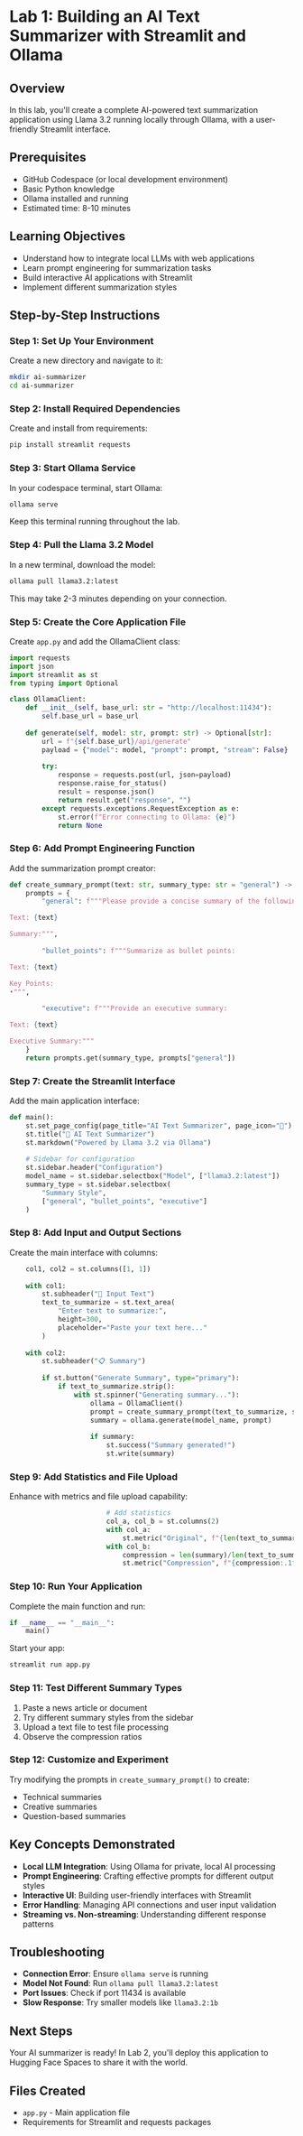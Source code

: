 # Lab 1: Building an AI Text Summarizer with Streamlit and Ollama

## Overview
In this lab, you'll create a complete AI-powered text summarization application using Llama 3.2 running locally through Ollama, with a user-friendly Streamlit interface.

## Prerequisites
- GitHub Codespace (or local development environment)
- Basic Python knowledge
- Ollama installed and running
- Estimated time: 8-10 minutes

## Learning Objectives
- Understand how to integrate local LLMs with web applications
- Learn prompt engineering for summarization tasks
- Build interactive AI applications with Streamlit
- Implement different summarization styles

## Step-by-Step Instructions

### Step 1: Set Up Your Environment
Create a new directory and navigate to it:
```bash
mkdir ai-summarizer
cd ai-summarizer
```

### Step 2: Install Required Dependencies
Create and install from requirements:
```bash
pip install streamlit requests
```

### Step 3: Start Ollama Service
In your codespace terminal, start Ollama:
```bash
ollama serve
```
Keep this terminal running throughout the lab.

### Step 4: Pull the Llama 3.2 Model
In a new terminal, download the model:
```bash
ollama pull llama3.2:latest
```
This may take 2-3 minutes depending on your connection.

### Step 5: Create the Core Application File
Create `app.py` and add the OllamaClient class:
```python
import requests
import json
import streamlit as st
from typing import Optional

class OllamaClient:
    def __init__(self, base_url: str = "http://localhost:11434"):
        self.base_url = base_url
    
    def generate(self, model: str, prompt: str) -> Optional[str]:
        url = f"{self.base_url}/api/generate"
        payload = {"model": model, "prompt": prompt, "stream": False}
        
        try:
            response = requests.post(url, json=payload)
            response.raise_for_status()
            result = response.json()
            return result.get("response", "")
        except requests.exceptions.RequestException as e:
            st.error(f"Error connecting to Ollama: {e}")
            return None
```

### Step 6: Add Prompt Engineering Function
Add the summarization prompt creator:
```python
def create_summary_prompt(text: str, summary_type: str = "general") -> str:
    prompts = {
        "general": f"""Please provide a concise summary of the following text:

Text: {text}

Summary:""",
        
        "bullet_points": f"""Summarize as bullet points:

Text: {text}

Key Points:
•""",
        
        "executive": f"""Provide an executive summary:

Text: {text}

Executive Summary:"""
    }
    return prompts.get(summary_type, prompts["general"])
```

### Step 7: Create the Streamlit Interface
Add the main application interface:
```python
def main():
    st.set_page_config(page_title="AI Text Summarizer", page_icon="📝")
    st.title("🤖 AI Text Summarizer")
    st.markdown("Powered by Llama 3.2 via Ollama")
    
    # Sidebar for configuration
    st.sidebar.header("Configuration")
    model_name = st.sidebar.selectbox("Model", ["llama3.2:latest"])
    summary_type = st.sidebar.selectbox(
        "Summary Style", 
        ["general", "bullet_points", "executive"]
    )
```

### Step 8: Add Input and Output Sections
Create the main interface with columns:
```python
    col1, col2 = st.columns([1, 1])
    
    with col1:
        st.subheader("📄 Input Text")
        text_to_summarize = st.text_area(
            "Enter text to summarize:",
            height=300,
            placeholder="Paste your text here..."
        )
    
    with col2:
        st.subheader("📋 Summary")
        
        if st.button("Generate Summary", type="primary"):
            if text_to_summarize.strip():
                with st.spinner("Generating summary..."):
                    ollama = OllamaClient()
                    prompt = create_summary_prompt(text_to_summarize, summary_type)
                    summary = ollama.generate(model_name, prompt)
                    
                    if summary:
                        st.success("Summary generated!")
                        st.write(summary)
```

### Step 9: Add Statistics and File Upload
Enhance with metrics and file upload capability:
```python
                        # Add statistics
                        col_a, col_b = st.columns(2)
                        with col_a:
                            st.metric("Original", f"{len(text_to_summarize)} chars")
                        with col_b:
                            compression = len(summary)/len(text_to_summarize)*100
                            st.metric("Compression", f"{compression:.1f}%")
```

### Step 10: Run Your Application
Complete the main function and run:
```python
if __name__ == "__main__":
    main()
```

Start your app:
```bash
streamlit run app.py
```

### Step 11: Test Different Summary Types
1. Paste a news article or document
2. Try different summary styles from the sidebar
3. Upload a text file to test file processing
4. Observe the compression ratios

### Step 12: Customize and Experiment
Try modifying the prompts in `create_summary_prompt()` to create:
- Technical summaries
- Creative summaries
- Question-based summaries

## Key Concepts Demonstrated
- **Local LLM Integration**: Using Ollama for private, local AI processing
- **Prompt Engineering**: Crafting effective prompts for different output styles
- **Interactive UI**: Building user-friendly interfaces with Streamlit
- **Error Handling**: Managing API connections and user input validation
- **Streaming vs. Non-streaming**: Understanding different response patterns

## Troubleshooting
- **Connection Error**: Ensure `ollama serve` is running
- **Model Not Found**: Run `ollama pull llama3.2:latest`
- **Port Issues**: Check if port 11434 is available
- **Slow Response**: Try smaller models like `llama3.2:1b`

## Next Steps
Your AI summarizer is ready! In Lab 2, you'll deploy this application to Hugging Face Spaces to share it with the world.

## Files Created
- `app.py` - Main application file
- Requirements for Streamlit and requests packages
